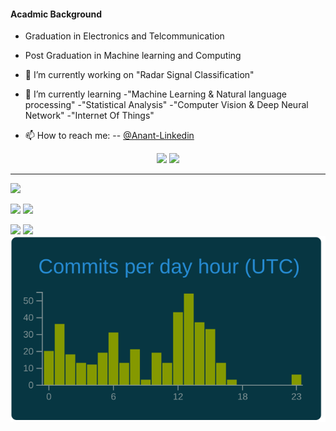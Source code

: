 
#### Acadmic Background
- Graduation in Electronics and Telcommunication 
- Post Graduation in Machine learning and Computing

- 🔭 I’m currently working on "Radar Signal Classification"                                           
            
- 🌱 I’m currently learning 
            -"Machine Learning & Natural language processing"
            -"Statistical Analysis"
            -"Computer Vision & Deep Neural Network"
            -"Internet Of Things"

- 📫 How to reach me: 
           -- [@Anant-Linkedin](https://www.linkedin.com/in/anant--dashpute/) 

<p align="center">
  <img width="48%" src="https://github-readme-stats.vercel.app/api?username=DASHANANT&show_icons=true&theme=tokyonight" />
  <img width="48%" src="https://github-readme-streak-stats.herokuapp.com/?user=DASHANANT&theme=tokyonight" />
</p>



------------------------------------------------------------------------------------------------------------------------------

![](https://komarev.com/ghpvc/?username=DASHANANT&color=blue)

[![](https://raw.githubusercontent.com/DASHANANT/DASHANANT/main/profile-summary-card-output/solarized_dark/0-profile-details.svg)](https://github.com/vn7n24fzkq/github-profile-summary-cards)
[![](https://raw.githubusercontent.com/DASHANANT/DASHANANT/main/profile-summary-card-output/solarized_dark/1-repos-per-language.svg)](https://github.com/vn7n24fzkq/github-profile-summary-cards)

[![](https://raw.githubusercontent.com/DASHANANT/DASHANANT/main/profile-summary-card-output/solarized_dark/2-most-commit-language.svg)](https://github.com/vn7n24fzkq/github-profile-summary-cards)
[![](https://raw.githubusercontent.com/DASHANANT/DASHANANT/main/profile-summary-card-output/solarized_dark/3-stats.svg)](https://github.com/vn7n24fzkq/github-profile-summary-cards) [![](https://raw.githubusercontent.com/hhatto/hhatto/main/profile-summary-card-output/solarized_dark/4-productive-time.svg)](https://github.com/vn7n24fzkq/github-profile-summary-cards)

